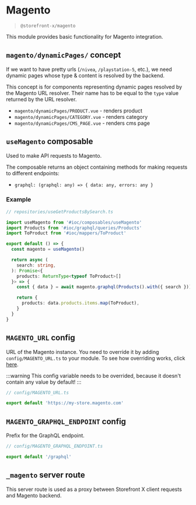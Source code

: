 # Magento

> `@storefront-x/magento`

This module provides basic functionality for Magento integration.

## `magento/dynamicPages/` concept

If we want to have pretty urls (`/nivea`, `/playstation-5`, etc.), we need dynamic pages whose type & content is resolved by the backend.

This concept is for components representing dynamic pages resolved by the Magento URL resolver. Their name has to be equal to the `type` value returned by the URL resolver.

- `magento/dynamicPages/PRODUCT.vue` - renders product
- `magento/dynamicPages/CATEGORY.vue` - renders category
- `magento/dynamicPages/CMS_PAGE.vue` - renders cms page

## `useMagento` composable

Used to make API requests to Magento.

The composable returns an object containing methods for making requests to different endpoints:

- `graphql: (graphql: any) => { data: any, errors: any }`

### Example

```ts
// repositories/useGetProductsBySearch.ts

import useMagento from '#ioc/composables/useMagento'
import Products from '#ioc/graphql/queries/Products'
import ToProduct from '#ioc/mappers/ToProduct'

export default () => {
  const magento = useMagento()

  return async (
    search: string,
  ): Promise<{
    products: ReturnType<typeof ToProduct>[]
  }> => {
    const { data } = await magento.graphql(Products().with({ search }))

    return {
      products: data.products.items.map(ToProduct),
    }
  }
}
```

## `MAGENTO_URL` config

URL of the Magento instance. You need to override it by adding `config/MAGENTO_URL.ts` to your module. To see how overriding works, click [here](/getting-started/how-it-works.html#overriding).

:::warning
This config variable needs to be overrided, because it doesn't contain any value by default!
:::

```ts
// config/MAGENTO_URL.ts

export default 'https://my-store.magento.com'
```

## `MAGENTO_GRAPHQL_ENDPOINT` config

Prefix for the GraphQL endpoint.

```ts
// config/MAGENTO_GRAPHQL_ENDPOINT.ts

export default '/graphql'
```

## `_magento` server route

This server route is used as a proxy between Storefront X client requests and Magento backend.
